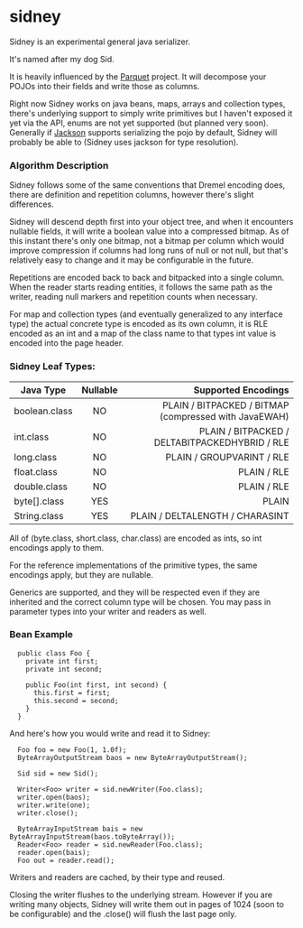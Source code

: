 sidney
======

Sidney is an experimental general java serializer. 

It's named after my dog Sid.

It is heavily influenced by the [Parquet](https://github.com/apache/incubator-parquet-mr) project.  It will decompose your POJOs into their fields and write those as columns.

Right now Sidney works on java beans, maps, arrays and collection types, there's underlying support to simply write primitives but I haven't exposed it yet via the API, enums are not yet supported (but planned very soon). Generally if [Jackson](https://github.com/FasterXML/jackson-databind/) supports serializing the pojo by default, Sidney will probably be able to (Sidney uses jackson for type resolution).

### Algorithm Description

Sidney follows some of the same conventions that Dremel encoding does, there are definition and repetition columns, however there's slight differences. 

Sidney will descend depth first into your object tree, and when it encounters nullable fields, it will write a boolean value into a compressed bitmap.  As of this instant there's only one bitmap, not a bitmap per column which would improve compression if columns had long runs of null or not null, but that's relatively easy to change and it may be configurable in the future.

Repetitions are encoded back to back and bitpacked into a single column.  When the reader starts reading entities, it follows the same path as the writer, reading null markers and repetition counts when necessary.

For map and collection types (and eventually generalized to any interface type) the actual concrete type is encoded as its own column, it is RLE encoded as an int and a map of the class name to that types int value is encoded into the page header.

### Sidney Leaf Types: 

| Java Type       | Nullable           | Supported Encodings  
| --------------- |:------------------:| --------------------:
| boolean.class   | NO                 | PLAIN / BITPACKED / BITMAP (compressed with JavaEWAH)
| int.class       | NO                 | PLAIN / BITPACKED / DELTABITPACKEDHYBRID / RLE
| long.class      | NO                 | PLAIN / GROUPVARINT / RLE
| float.class     | NO                 | PLAIN / RLE
| double.class    | NO                 | PLAIN / RLE
| byte[].class    | YES                | PLAIN
| String.class    | YES                | PLAIN / DELTALENGTH / CHARASINT

All of (byte.class, short.class, char.class) are encoded as ints, so int encodings apply to them.

For the reference implementations of the primitive types, the same encodings apply, but they are nullable.

Generics are supported, and they will be respected even if they are inherited and the correct column type will be chosen. You may pass in parameter types into your writer and readers as well.

### Bean Example

```
  public class Foo {
    private int first;
    private int second;
    
    public Foo(int first, int second) {
      this.first = first;
      this.second = second;
    }
  }
```

And here's how you would write and read it to Sidney: 
```
  Foo foo = new Foo(1, 1.0f);
  ByteArrayOutputStream baos = new ByteArrayOutputStream();
  
  Sid sid = new Sid();
  
  Writer<Foo> writer = sid.newWriter(Foo.class);
  writer.open(baos);
  writer.write(one);
  writer.close();
  
  ByteArrayInputStream bais = new ByteArrayInputStream(baos.toByteArray());
  Reader<Foo> reader = sid.newReader(Foo.class);
  reader.open(bais);
  Foo out = reader.read();
```

Writers and readers are cached, by their type and reused. 

Closing the writer flushes to the underlying stream.  However if you are writing many objects, Sidney will write them out in pages of 1024 (soon to be configurable) and the .close() will flush the last page only.
